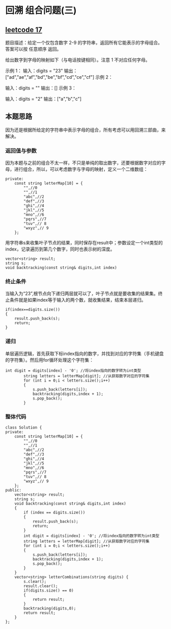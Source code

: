 # 回溯 组合问题(三)


## [leetcode 17](https://leetcode.cn/problems/letter-combinations-of-a-phone-number/)
题目描述：给定一个仅包含数字 2-9 的字符串，返回所有它能表示的字母组合。答案可以按 任意顺序 返回。

给出数字到字母的映射如下（与电话按键相同）。注意 1 不对应任何字母。

示例 1：
输入：digits = "23"
输出：["ad","ae","af","bd","be","bf","cd","ce","cf"]
示例 2：

输入：digits = ""
输出：[]
示例 3：

输入：digits = "2"
输出：["a","b","c"]

## 本题思路

因为还是根据所给定的字符串中表示字母的组合，所有考虑可以用回溯三部曲，来解决。

### 返回值与参数

因为本题与之前的组合不太一样，不只是单纯的取出数字，还要根据数字对应的字母，进行组合，所以，可以考虑数字与字母的映射，定义一个二维数组：

```
private:
    const string letterMap[10] = {
        "",//0
        "",//1
        "abc",//2
        "def",//3
        "ghi",//4
        "jkl",//5
        "mno",//6
        "pqrs",//7
        "tuv",// 8
        "wxyz",// 9
    };
```
用字符串s来收集叶子节点的结果，同时保存在result中；参数设定一个int类型的index，记录遍历到第几个数字，同时也表示树的深度。

```
vector<string> result;
string s;
void backtracking(const string& digits,int index)
```

### 终止条件

当输入为“23”,根节点向下递归两层就可以了，叶子节点就是要收集的结果集。终止条件就是如果index等于输入的两个数，就收集结果，结束本层递归。

```
if(index==digits.size())
{
    result.push_back(s);
    return;
}
```

### 递归
单层遍历逻辑，首先获取下标index指向的数字，并找到对应的字符集（手机键盘的字符集）。然后用for循环处理这个字符集：
```
int digit = digits[index] - '0'; //将index指向的数字转为int类型
        string letters = letterMap[digit]; //从获取数字对应的字符集
        for (int i = 0;i < letters.size();i++)
        {
            s.push_back(letters[i]);
            backtracking(digits,index + 1);
            s.pop_back();
        }
```

### 整体代码

```
class Solution {
private:
    const string letterMap[10] = {
        "",//0
        "",//1
        "abc",//2
        "def",//3
        "ghi",//4
        "jkl",//5
        "mno",//6
        "pqrs",//7
        "tuv",// 8
        "wxyz",// 9
    };
public:
    vector<string> result;
    string s;
    void backtracking(const string& digits,int index)
    {
        if (index == digits.size())
        {
            result.push_back(s);
            return;
        }
        int digit = digits[index] - '0'; //将index指向的数字转为int类型
        string letters = letterMap[digit]; //从获取数字对应的字符集
        for (int i = 0;i < letters.size();i++)
        {
            s.push_back(letters[i]);
            backtracking(digits,index + 1);
            s.pop_back();
        }
    }
    vector<string> letterCombinations(string digits) {
        s.clear();
        result.clear();
        if(digits.size() == 0)
        {
            return result;
        }
        backtracking(digits,0);
        return result;
    }
};
```







